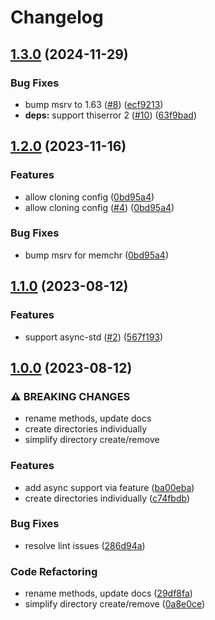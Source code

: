 # Changelog

## [1.3.0](https://github.com/kade-robertson/config-better-rs/compare/v1.2.0...v1.3.0) (2024-11-29)


### Bug Fixes

* bump msrv to 1.63 ([#8](https://github.com/kade-robertson/config-better-rs/issues/8)) ([ecf9213](https://github.com/kade-robertson/config-better-rs/commit/ecf9213223b76ed7cc6c38d853fdadac9eee3100))
* **deps:** support thiserror 2 ([#10](https://github.com/kade-robertson/config-better-rs/issues/10)) ([63f9bad](https://github.com/kade-robertson/config-better-rs/commit/63f9bad7a84e3aa8f171bbfc0e9baf11068bf530))

## [1.2.0](https://github.com/kade-robertson/config-better-rs/compare/v1.1.0...v1.2.0) (2023-11-16)


### Features

* allow cloning config ([0bd95a4](https://github.com/kade-robertson/config-better-rs/commit/0bd95a4cb8bfbc2725a9cb41423d816595816017))
* allow cloning config ([#4](https://github.com/kade-robertson/config-better-rs/issues/4)) ([0bd95a4](https://github.com/kade-robertson/config-better-rs/commit/0bd95a4cb8bfbc2725a9cb41423d816595816017))


### Bug Fixes

* bump msrv for memchr ([0bd95a4](https://github.com/kade-robertson/config-better-rs/commit/0bd95a4cb8bfbc2725a9cb41423d816595816017))

## [1.1.0](https://github.com/kade-robertson/config-better-rs/compare/v1.0.0...v1.1.0) (2023-08-12)


### Features

* support async-std ([#2](https://github.com/kade-robertson/config-better-rs/issues/2)) ([567f193](https://github.com/kade-robertson/config-better-rs/commit/567f193c9772344bf9905a012901e9f44bcc1b8a))

## [1.0.0](https://github.com/kade-robertson/config-better-rs/compare/v0.1.0...v1.0.0) (2023-08-12)


### ⚠ BREAKING CHANGES

* rename methods, update docs
* create directories individually
* simplify directory create/remove

### Features

* add async support via feature ([ba00eba](https://github.com/kade-robertson/config-better-rs/commit/ba00eba8f4848fbf5bc6e396821e46863f2eafd3))
* create directories individually ([c74fbdb](https://github.com/kade-robertson/config-better-rs/commit/c74fbdbcd70c9e8b2006dea2ea44d7890f96918f))


### Bug Fixes

* resolve lint issues ([286d94a](https://github.com/kade-robertson/config-better-rs/commit/286d94a94eafec225786e12a5a584b976a3d7c14))


### Code Refactoring

* rename methods, update docs ([29df8fa](https://github.com/kade-robertson/config-better-rs/commit/29df8fa60692091868a366fc2ad6f6cffa35baf2))
* simplify directory create/remove ([0a8e0ce](https://github.com/kade-robertson/config-better-rs/commit/0a8e0ce9118243f1e0d2aa7e962edf19e2d92f7a))
